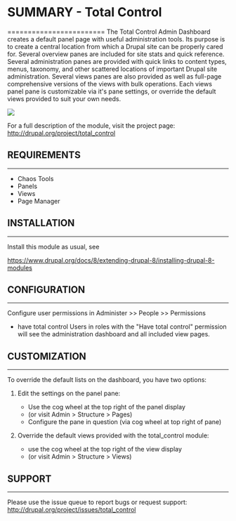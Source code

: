 # SUMMARY - Total Control
========================
The Total Control Admin Dashboard creates a default panel page with useful
administration tools. Its purpose is to create a central location from which
a Drupal site can be properly cared for. Several overview panes are included
for site stats and quick reference. Several administration panes are provided
with quick links to content types, menus, taxonomy, and other scattered
locations of important Drupal site administration. Several views panes
are also provided as well as full-page comprehensive versions of the views
with bulk operations. Each views panel pane is customizable via it's pane
settings, or override the default views provided to suit your own needs.

[![](https://www.drupal.org/files/images/dashboard_1.png)](http://drupal.org/project/total_control)

For a full description of the module, visit the project page:
  http://drupal.org/project/total_control


## REQUIREMENTS
-------------
* Chaos Tools
* Panels
* Views
* Page Manager


## INSTALLATION
-------------
Install this module as usual, see

https://www.drupal.org/docs/8/extending-drupal-8/installing-drupal-8-modules


## CONFIGURATION
--------------
Configure user permissions in Administer >> People >> Permissions

  * have total control
    Users in roles with the "Have total control" permission will see
    the administration dashboard and all included view pages.

## CUSTOMIZATION
--------------
To override the default lists on the dashboard, you have two options:

  1. Edit the settings on the panel pane:
     * Use the cog wheel at the top right of the panel display
     * (or visit Admin > Structure > Pages)
     * Configure the pane in question (via cog wheel at top right of pane)

  2. Override the default views provided with the total_control module:
     * use the cog wheel at the top right of the view display
     * (or visit Admin > Structure > Views)


## SUPPORT
--------
Please use the issue queue to report bugs or request support:
http://drupal.org/project/issues/total_control
